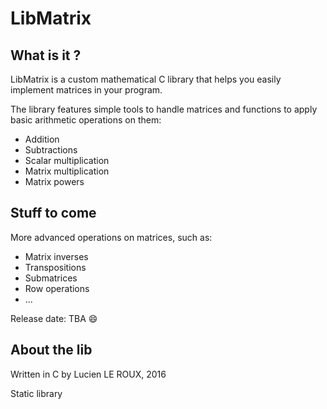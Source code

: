 # LibMatrix

## What is it ?

LibMatrix is a custom mathematical C library that helps you easily implement matrices in your program.

The library features simple tools to handle matrices and functions to apply basic arithmetic operations on them:
* Addition
* Subtractions
* Scalar multiplication
* Matrix multiplication
* Matrix powers

## Stuff to come

More advanced operations on matrices, such as:
* Matrix inverses
* Transpositions
* Submatrices
* Row operations
* ...

Release date: TBA :smile:

## About the lib

Written in C by Lucien LE ROUX, 2016

Static library
